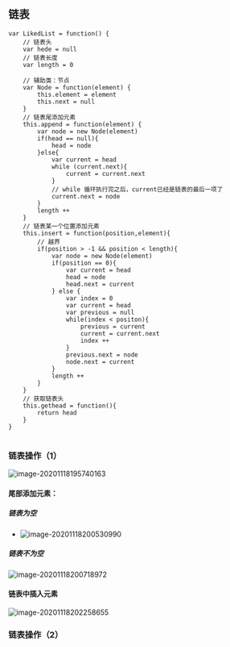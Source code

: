 ## 链表

```
var LikedList = function() {
	// 链表头
	var hede = null
	// 链表长度
	var length = 0
	
	// 辅助类：节点
	var Node = function(element) {
		this.element = element
		this.next = null
	}
	// 链表尾添加元素
	this.append = function(element) {
		var node = new Node(element)
		if(head == null){
			head = node
		}else{
			var current = head
			while (current.next){
				current = current.next
			}
			// while 循环执行完之后，current已经是链表的最后一项了
			current.next = node
		}
		length ++ 
	}
	// 链表某一个位置添加元素
	this.insert = function(position,element){
		// 越界
		if(position > -1 && position < length){
			var node = new Node(element)
			if(position == 0){
				var current = head
				head = node
				head.next = current
			} else {
				var index = 0
				var current = head
				var previous = null
				while(index < positon){
					previous = current
					current = current.next
					index ++ 
				}
				previous.next = node
				node.next = current
			}
			length ++ 
		}
	}
	// 获取链表头
	this.gethead = function(){
		return head
	}
}


```

### 链表操作（1）



![image-20201118195740163](C:\Users\hp\AppData\Roaming\Typora\typora-user-images\image-20201118195740163.png)

#### 尾部添加元素：

##### 链表为空

- ![image-20201118200530990](C:\Users\hp\AppData\Roaming\Typora\typora-user-images\image-20201118200530990.png)

##### 链表不为空

![image-20201118200718972](C:\Users\hp\AppData\Roaming\Typora\typora-user-images\image-20201118200718972.png)

#### 链表中插入元素

![image-20201118202258655](C:\Users\hp\AppData\Roaming\Typora\typora-user-images\image-20201118202258655.png)

### 链表操作（2）

